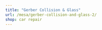 ```yaml
---
title: "Gerber Collision & Glass"
url: /mesa/gerber-collision-and-glass-2/
shop: car repair
---
```

